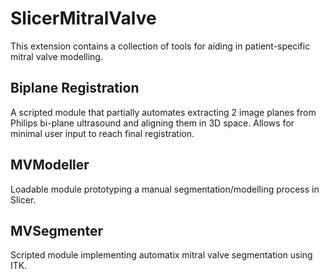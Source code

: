 # SlicerMitralValve

This extension contains a collection of tools for aiding in patient-specific mitral valve modelling.

## Biplane Registration

A scripted module that partially automates extracting 2 image planes from Philips bi-plane ultrasound and aligning them in 3D space. Allows for minimal user input to reach final registration.

## MVModeller

Loadable module prototyping a manual segmentation/modelling process in Slicer.

## MVSegmenter

Scripted module implementing automatix mitral valve segmentation using ITK.
